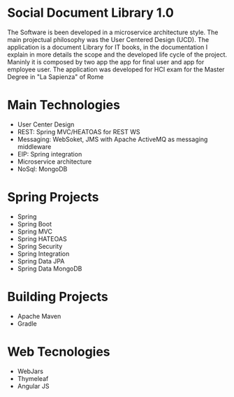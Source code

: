 # Social Document Library 1.0

The Software is been developed in a microservice architecture style.
The main projectual philosophy was the User Centered Design (UCD).
The application is a document Library for IT books, in the documentation I explain in more details the scope and the 
developed life cycle of the project. Maninly it is composed by two app the app for final user and app for employee user.
The application was developed for HCI exam for the Master Degree in "La Sapienza" of Rome

# Main Technologies 
<ul>
    <li>User Center Design</li>
    <li>REST: Spring MVC/HEATOAS for REST WS </li> 
    <li>Messaging: WebSoket, JMS with Apache ActiveMQ as messaging middleware</li>
    <li>EIP: Spring integration</li>
    <li>Microservice architecture</li>
    <li>NoSql: MongoDB</li>
</ul>

# Spring Projects
<ul>
    <li>Spring</li> 
    <li>Spring Boot</li>
    <li>Spring MVC</li>    
    <li>Spring HATEOAS</li> 
    <li>Spring Security</li>
    <li>Spring Integration</li>
    <li>Spring Data JPA</li>
    <li>Spring Data MongoDB</li>
</ul>

# Building Projects
<ul>
    <li>Apache Maven</li> 
    <li>Gradle</li>
</ul>

# Web Tecnologies
<ul>
    <li>WebJars</li>
    <li>Thymeleaf</li> 
    <li>Angular JS</li>
</ul>

